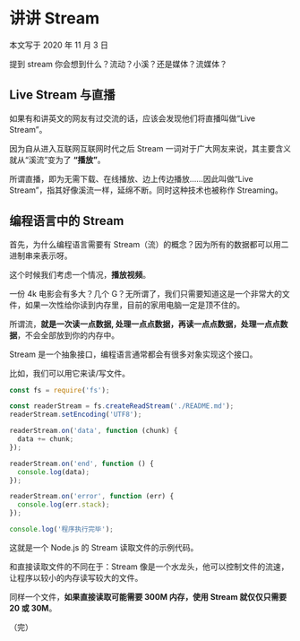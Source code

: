 # 讲讲 Stream

本文写于 2020 年 11 月 3 日

提到 stream 你会想到什么？流动？小溪？还是媒体？流媒体？

## Live Stream 与直播

如果有和讲英文的网友有过交流的话，应该会发现他们将直播叫做“Live Stream”。

因为自从进入互联网互联网时代之后 Stream 一词对于广大网友来说，其主要含义就从“溪流”变为了 **“播放”**。

所谓直播，即为无需下载、在线播放、边上传边播放……因此叫做“Live Stream”，指其好像溪流一样，延绵不断。同时这种技术也被称作 Streaming。

## 编程语言中的 Stream

首先，为什么编程语言需要有 Stream（流）的概念？因为所有的数据都可以用二进制串来表示呀。

这个时候我们考虑一个情况，**播放视频**。

一份 4k 电影会有多大？几个 G？无所谓了，我们只需要知道这是一个非常大的文件，如果一次性给你读到内存里，目前的家用电脑一定是顶不住的。

所谓流，**就是一次读一点数据, 处理一点点数据，再读一点点数据，处理一点点数据**，不会全部放到你的内存中。

Stream 是一个抽象接口，编程语言通常都会有很多对象实现这个接口。

比如，我们可以用它来读/写文件。

```js
const fs = require('fs');

const readerStream = fs.createReadStream('./README.md');
readerStream.setEncoding('UTF8');

readerStream.on('data', function (chunk) {
  data += chunk;
});

readerStream.on('end', function () {
  console.log(data);
});

readerStream.on('error', function (err) {
  console.log(err.stack);
});

console.log('程序执行完毕');
```

这就是一个 Node.js 的 Stream 读取文件的示例代码。

和直接读取文件的不同在于：Stream 像是一个水龙头，他可以控制文件的流速，让程序以较小的内存读写较大的文件。

同样一个文件，**如果直接读取可能需要 300M 内存，使用 Stream 就仅仅只需要 20 或 30M**。

（完）
